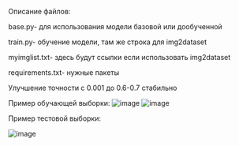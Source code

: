 Описание файлов:


base.py- для использования модели базовой или дообученной


train.py- обучение модели, там же строка для img2dataset 


myimglist.txt- здесь будут ссылки если использовать img2dataset

requirements.txt- нужные пакеты

Улучшение точности с 0.001 до 0.6-0.7 стабильно


Пример обучающей выборки:
![image](https://github.com/user-attachments/assets/c704da5f-f75c-4e4d-b455-9f1bd692cd07)
![image](https://github.com/user-attachments/assets/3ca6f94f-bf11-4894-8719-a55e285eff88)



Пример тестовой выборки:

![image](https://github.com/user-attachments/assets/8cf70e53-815b-4a5d-9d7b-2c5c9ed6fdc0)

